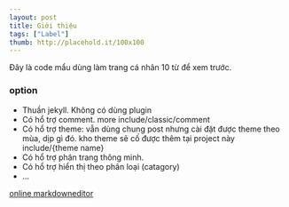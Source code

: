 ```yaml
---
layout: post
title: Giới thiệu
tags: ["Label"]
thumb: http://placehold.it/100x100
---
```

Đây là code mẩu dùng làm trang cá nhân 10 từ để xem trước.

<h3>option</h3>

<ul>
<li>Thuần jekyll. Không có dùng plugin</li>
<li>Có hổ trợ comment. more include/classic/comment</li>
<li>Có hổ trợ theme: vẫn dùng chung post nhưng cài đặt được theme theo mùa, dịp gì đó. kho theme sẽ cố được thêm tại project này include/{theme name}</li>
<li>Có hổ trợ phân trang thông minh.</li>
<li>Có hổ trợ hiển thị theo phân loại (catagory)</li>
<li>...</li>
</ul>

<p><a href="http://www.ctrlshift.net/project/markdowneditor/">online markdowneditor</a></p>